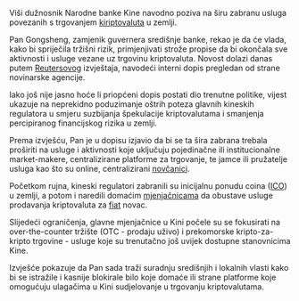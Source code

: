 Viši dužnosnik Narodne banke Kine navodno poziva na širu zabranu usluga povezanih s trgovanjem [kiriptovaluta][cc] u zemlji.

Pan Gongsheng, zamjenik guvernera središnje banke, rekao je da će vlada, kako bi spriječila tržišni rizik, primjenjivati strože propise da bi okončala sve aktivnosti i usluge vezane uz trgovinu kriptovaluta. Novost dolazi danas putem [Reutersovog](https://www.reuters.com/article/us-china-bitcoin/pboc-official-says-chinas-centralized-virtual-currency-trade-needs-to-end-source-idUSKBN1F50FZ) izvještaja, navodeći interni dopis pregledan od strane novinarske agencije.

Iako još nije jasno hoće li priopćeni dopis postati dio trenutne politike, vijest ukazuje na neprekidno poduzimanje oštrih poteza glavnih kineskih regulatora u smjeru suzbijanja špekulacije kriptovalutama i smanjenja percipiranog financijskog rizika u zemlji.

Prema izvješću, Pan je u dopisu izjavio da bi se ta šira zabrana trebala proširiti na usluge i aktivnosti koje uključuju pojedinačne ili institucionalne market-makere, centralizirane platforme za trgovanje, te jamce ili pružatelje usluga kao što su online, centralizirani [novčanici][wallet].

Početkom rujna, kineski regulatori zabranili su inicijalnu ponudu coina ([ICO][ico]) u zemlji, a potom i naredili domaćim [mjenjačnicama][ex] da obustave usluge prodavanja kriptovaluta za [fiat][fiat] novac.

Slijedeći ograničenja, glavne mjenjačnice u Kini počele su se fokusirati na over-the-counter tržište (OTC - prodaju uživo) i prekomorske kripto-za-kripto trgovine - usluge koje su trenutačno još uvijek dostupne stanovnicima Kine.

Izvješće pokazuje da Pan sada traži suradnju središnjih i lokalnih vlasti kako bi se istražile i kasnije blokirale bilo koje domaće ili strane platforme koje omogućuju ulagačima u Kini sudjelovanje u trgovanju kriptovalutama.

[ex]: https://bitfalls.com/hr/glossary/#exchange
[ico]: https://bitfalls.com/hr/glossary/#ico
[fiat]: https://bitfalls.com/hr/glossary/#fiat
[cc]: https://bitfalls.com/hr/2017/08/20/cryptocurrency/
[wallet]: https://bitfalls.com/hr/2017/08/31/what-cryptocurrency-wallet/

